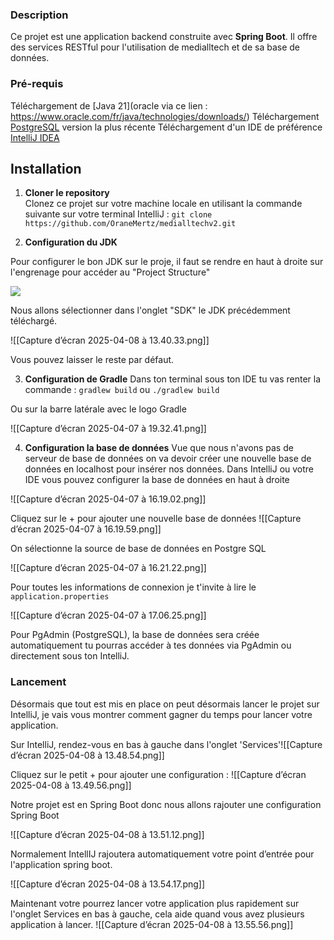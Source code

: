 
### **Description**
Ce projet est une application backend construite avec **Spring Boot**. Il offre des services RESTful pour l'utilisation de medialltech et de sa base de données.

### Pré-requis
Téléchargement de [Java 21](oracle via ce lien : https://www.oracle.com/fr/java/technologies/downloads/)
Téléchargement [PostgreSQL](https://www.postgresql.org/download/windows/) version la plus récente
Téléchargement d'un IDE de préférence [IntelliJ IDEA](https://www.jetbrains.com/idea/download/?section=windows)

## Installation

1. **Cloner le repository**  
   Clonez ce projet sur votre machine locale en utilisant la commande suivante sur votre terminal IntelliJ :
   `git clone https://github.com/OraneMertz/medialltechv2.git`


2. **Configuration du JDK**

Pour configurer le bon JDK sur le proje, il faut se rendre en haut à droite sur l'engrenage pour accéder au "Project Structure"

<img src="ressources/img/Capture%20d’écran%202025-04-04%20à%2014.10.13.png">

Nous allons sélectionner dans l'onglet "SDK" le JDK précédemment téléchargé.

![[Capture d’écran 2025-04-08 à 13.40.33.png]]

Vous pouvez laisser le reste par défaut.

3. **Configuration de Gradle**
   Dans ton terminal sous ton IDE tu vas renter la commande :
   `gradlew build` ou  `./gradlew build`

Ou sur la barre latérale avec le logo Gradle

![[Capture d’écran 2025-04-07 à 19.32.41.png]]

4. **Configuration la base de données**
   Vue que nous n'avons pas de serveur de base de données on va devoir créer une nouvelle base de données en localhost pour insérer nos données.
   Dans IntelliJ ou votre IDE vous pouvez configurer la base de données en haut à droite

![[Capture d’écran 2025-04-07 à 16.19.02.png]]


Cliquez sur le + pour ajouter une nouvelle base de données
![[Capture d’écran 2025-04-07 à 16.19.59.png]]

On sélectionne la source de base de données en Postgre SQL

![[Capture d’écran 2025-04-07 à 16.21.22.png]]

Pour toutes les informations de connexion je t'invite à lire le `application.properties`

![[Capture d’écran 2025-04-07 à 17.06.25.png]]

Pour PgAdmin (PostgreSQL), la base de données sera créée automatiquement tu pourras accéder à tes données via PgAdmin ou directement sous ton IntelliJ.

### Lancement

Désormais que tout est mis en place on peut désormais lancer le projet sur IntelliJ, je vais vous montrer comment gagner du temps pour lancer votre application.

Sur IntelliJ, rendez-vous en bas à gauche dans l'onglet 'Services'![[Capture d’écran 2025-04-08 à 13.48.54.png]]

Cliquez sur le petit + pour ajouter une configuration :
![[Capture d’écran 2025-04-08 à 13.49.56.png]]

Notre projet est en Spring Boot donc nous allons rajouter une configuration Spring Boot

![[Capture d’écran 2025-04-08 à 13.51.12.png]]

Normalement IntellIJ rajoutera automatiquement votre point d’entrée pour l'application spring boot.

![[Capture d’écran 2025-04-08 à 13.54.17.png]]

Maintenant votre pourrez lancer votre application plus rapidement sur l'onglet Services en bas à gauche, cela aide quand vous avez plusieurs application à lancer.
![[Capture d’écran 2025-04-08 à 13.55.56.png]]
